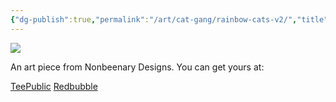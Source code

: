 ```yaml
---
{"dg-publish":true,"permalink":"/art/cat-gang/rainbow-cats-v2/","title":"Rainbow cats v2","tags":["Art","Rainbow Gang"]}
---
```



![](https://baserow-media.ams3.digitaloceanspaces.com/user_files/Rrzt9MOA2vWRtSxUT9vkbOJy6Viy7zLt_93cad342e532072d6a6979600f24d0c612fea5138754c05a3cc3286d568fbcd8.png)

An art piece from Nonbeenary Designs. You can get yours at:

[TeePublic]()
[Redbubble]()

